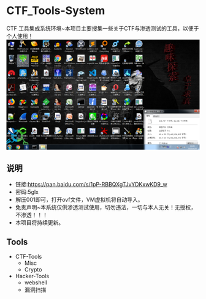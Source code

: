 # CTF_Tools-System
CTF 工具集成系统环境~本项目主要搜集一些关于CTF与渗透测试的工具，以便于个人使用！
 ![image](https://github.com/Harveysn0w/CTF_Tools-System/blob/master/CTF-Tools1.PNG)
## 说明
- 链接:https://pan.baidu.com/s/1pP-RBBQXgTJvYDKxwKD9_w  
- 密码:5glx
- 解压001即可，打开ovf文件，VM虚拟机将自动导入。
- 免责声明~本系统仅供渗透测试使用，切勿违法，一切与本人无关！无授权，不渗透！！！
- 本项目将持续更新。
## Tools
- CTF-Tools
   - Misc
   - Crypto
- Hacker-Tools
   -   webshell
   -   漏洞扫描
